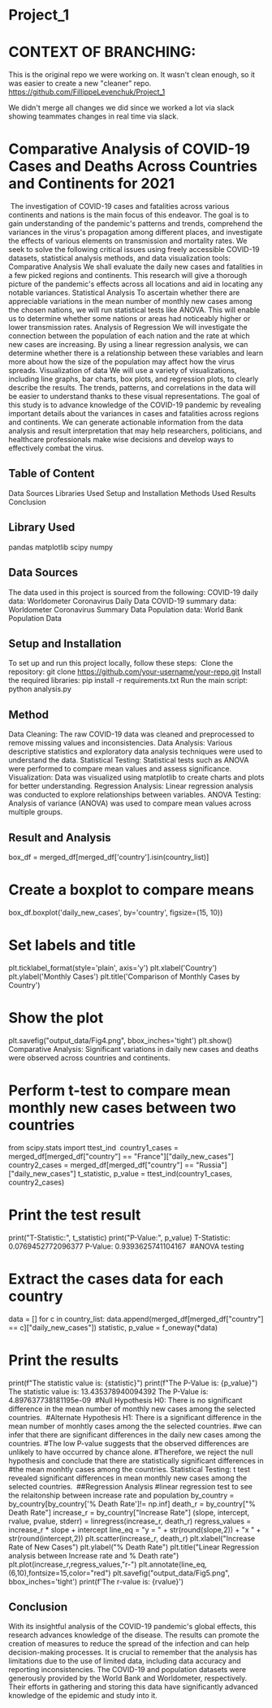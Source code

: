 # Project_1

# CONTEXT OF BRANCHING:
This is the original repo we were working on. It wasn't clean enough, so it was easier to create a new "cleaner" repo. https://github.com/FillippeLevenchuk/Project_1

We didn't merge all changes we did since we worked a lot via slack showing teammates changes in real time via slack. 

# Comparative Analysis of COVID-19 Cases and Deaths Across Countries and Continents for 2021
​
The investigation of COVID-19 cases and fatalities across various continents and nations is the main focus of this endeavor. The goal is to gain understanding of the pandemic's patterns and trends, comprehend the variances in the virus's propagation among different places, and investigate the effects of various elements on transmission and mortality rates.
We seek to solve the following critical issues using freely accessible COVID-19 datasets, statistical analysis methods, and data visualization tools:
Comparative Analysis
We shall evaluate the daily new cases and fatalities in a few picked regions and continents. This research will give a thorough picture of the pandemic's effects across all locations and aid in locating any notable variances.
Statistical Analysis
To ascertain whether there are appreciable variations in the mean number of monthly new cases among the chosen nations, we will run statistical tests like ANOVA. This will enable us to determine whether some nations or areas had noticeably higher or lower transmission rates.
Analysis of Regression
We will investigate the connection between the population of each nation and the rate at which new cases are increasing. By using a linear regression analysis, we can determine whether there is a relationship between these variables and learn more about how the size of the population may affect how the virus spreads.
Visualization of data
We will use a variety of visualizations, including line graphs, bar charts, box plots, and regression plots, to clearly describe the results. The trends, patterns, and correlations in the data will be easier to understand thanks to these visual representations.
The goal of this study is to advance knowledge of the COVID-19 pandemic by revealing important details about the variances in cases and fatalities across regions and continents. We can generate actionable information from the data analysis and result interpretation that may help researchers, politicians, and healthcare professionals make wise decisions and develop ways to effectively combat the virus.
​
​
​
## Table of Content
Data Sources
Libraries Used
Setup and Installation
Methods Used
Results
Conclusion
​
## Library Used
pandas
matplotlib
scipy
numpy
## Data Sources
The data used in this project is sourced from the following:
​
COVID-19 daily data: Worldometer Coronavirus Daily Data
COVID-19 summary data: Worldometer Coronavirus Summary Data
Population data: World Bank Population Data
## Setup and Installation
To set up and run this project locally, follow these steps:
​
Clone the repository: git clone https://github.com/your-username/your-repo.git
Install the required libraries: pip install -r requirements.txt
Run the main script: python analysis.py
## Method
Data Cleaning: The raw COVID-19 data was cleaned and preprocessed to remove missing values and inconsistencies.
Data Analysis: Various descriptive statistics and exploratory data analysis techniques were used to understand the data.
Statistical Testing: Statistical tests such as ANOVA were performed to compare mean values and assess significance.
Visualization: Data was visualized using matplotlib to create charts and plots for better understanding.
Regression Analysis: Linear regression analysis was conducted to explore relationships between variables.
ANOVA Testing: Analysis of variance (ANOVA) was used to compare mean values across multiple groups.
## Result and Analysis
box_df = merged_df[merged_df['country'].isin(country_list)]
# Create a boxplot to compare means
box_df.boxplot('daily_new_cases', by='country', figsize=(15, 10))
# Set labels and title
plt.ticklabel_format(style='plain', axis='y')
plt.xlabel('Country')
plt.ylabel('Monthly Cases')
plt.title('Comparison of Monthly Cases by Country')
# Show the plot
plt.savefig("output_data/Fig4.png", bbox_inches='tight')
plt.show()
​
Comparative Analysis: Significant variations in daily new cases and deaths were observed across countries and continents.
# Perform t-test to compare mean monthly new cases between two countries
from scipy.stats import ttest_ind
​
country1_cases = merged_df[merged_df["country"] == "France"]["daily_new_cases"]
country2_cases = merged_df[merged_df["country"] == "Russia"]["daily_new_cases"]
t_statistic, p_value = ttest_ind(country1_cases, country2_cases)
​
# Print the test result
print("T-Statistic:", t_statistic)
print("P-Value:", p_value)
​
T-Statistic: 0.0769452772096377
P-Value: 0.9393625741104167
​
#ANOVA testing
​
# Extract the cases data for each country
data = []
for c in country_list:
    data.append(merged_df[merged_df["country"] == c]["daily_new_cases"])
​
statistic, p_value = f_oneway(*data)
​
# Print the results
print(f"The statistic value is: {statistic}")
print(f"The P-Value is: {p_value}")
The statistic value is: 13.435378940094392
The P-Value is: 4.897637738181195e-09
​
#Null Hypothesis H0: There is no significant difference in the mean number of monthly new cases among the selected countries.
​
#Alternate Hypothesis H1: There is a significant difference in the mean number of monhtly cases among the the selected countries.
​
#we can infer that there are significant differences in the daily new cases among the countries. 
#The low P-value suggests that the observed differences are unlikely to have occurred by chance alone. 
#Therefore, we reject the null hypothesis and conclude that there are statistically significant differences in 
#the mean monhtly cases among the countries.
​
​
Statistical Testing: t test revealed significant differences in mean monthly new cases among the selected countries.
​
##Regression Analysis
#linear regression test to see the relaitonship between increase rate and population
by_country = by_country[by_country['% Death Rate']!= np.inf]
death_r = by_country["% Death Rate"]
increase_r = by_country["Increase Rate"]
(slope, intercept, rvalue, pvalue, stderr) = linregress(increase_r, death_r)
regress_values = increase_r * slope + intercept
line_eq = "y = " + str(round(slope,2)) + "x " + str(round(intercept,2))
plt.scatter(increase_r, death_r)
plt.xlabel("Increase Rate of New Cases")
plt.ylabel("% Death Rate")
plt.title("Linear Regression analysis between Increase rate and % Death rate")
plt.plot(increase_r,regress_values,"r-")
plt.annotate(line_eq,(6,10),fontsize=15,color="red")
plt.savefig("output_data/Fig5.png", bbox_inches='tight')
print(f'The r-value is: {rvalue}')
​
​
## Conclusion
With its insightful analysis of the COVID-19 pandemic's global effects, this research advances knowledge of the disease. The results can promote the creation of measures to reduce the spread of the infection and can help decision-making processes. It is crucial to remember that the analysis has limitations due to the use of limited data, including data accuracy and reporting inconsistencies.
 The COVID-19 and population datasets were generously provided by the World Bank and Worldometer, respectively. Their efforts in gathering and storing this data have significantly advanced knowledge of the epidemic and study into it.
